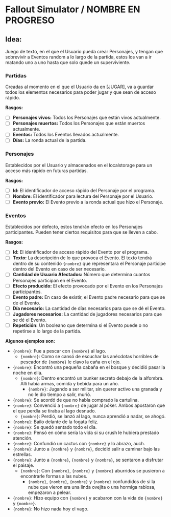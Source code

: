 # Fallout Simulator / NOMBRE EN PROGRESO

## Idea:
Juego de texto, en el que el Usuario pueda crear Personajes, y tengan que sobrevivir a Eventos random a lo largo de la partida, estos los van a ir matando uno a uno hasta que solo quede un superviviente.

### Partidas
Creadas al momento en el que el Usuario da en [JUGAR], va a guardar todos los elementos necesarios para poder jugar y que sean de acceso rápido.

**Rasgos:**
- [ ] **Personajes vivos:** Todos los Personajes que están vivos actualmente.
- [ ] **Personajes muertos:** Todos los Personajes que están muertos actualmente.
- [ ] **Eventos:** Todos los Eventos llevados actualmente.
- [ ] **Días:** La ronda actual de la partida.

### Personajes
Establecidos por el Usuario y almacenados en el localstorage para un acceso más rápido en futuras partidas.

**Rasgos:**
- [ ] **Id:** El identificador de acceso rápido del Personaje por el programa.
- [ ] **Nombre:** El identificador para lectura del Personaje por el Usuario.
- [ ] **Evento previo:** El Evento previo a la ronda actual que hizo el Personaje.

### Eventos
Establecidos por defecto, estos tendrán efecto en los Personajes participantes. Pueden tener ciertos requisitos para que se lleven a cabo.

**Rasgos:**
- [ ] **Id:** El identificador de acceso rápido del Evento por el programa.
- [ ] **Texto:** La descripción de lo que provoca el Evento. El texto tendrá dentro de su contenido ` {nombre} ` que representara el Personaje participe dentro del Evento en caso de ser necesario.
- [ ] **Cantidad de Usuario Afectados:** Número que determina cuantos Personajes participan en el Evento.
- [ ] **Efecto producido:** El efecto provocado por el Evento en los Personajes participantes.
- [ ] **Evento padre:** En caso de existir, el Evento padre necesario para que se de el Evento.
- [ ] **Día necesario:** La cantidad de días necesarios para que se dé el Evento.
- [ ] **Jugadores necesarios:** La cantidad de jugadores necesarios para que se dé el Evento.
- [ ] **Repetición:** Un booleano que determina si el Evento puede o no repetirse a lo largo de la partida.

**Algunos ejemplos son:**

* ` {nombre} `: Fue a pescar con ` {nombre} ` al lago.
  * ` {nombre} `: Como se cansó de escuchar las anécdotas horribles de pescador de ` {nombre} ` le clavo la caña en el ojo.
* ` {nombre} `: Encontró una pequeña cabaña en el bosque y decidió pasar la noche en ella.
  * ` {nombre} `: Dentro encontró un bunker secreto debajo de la alfombra. Allí había armas, comida y bebida para un año.
    * ` {nombre} `: Jugando a ser militar, sin querer activo una granada y no le dio tiempo a salir, murió.
* ` {nombre} `: Se acordó de que no había comprado la cartulina.
* ` {nombre} `: Convenció a ` {nombre} ` de jugar al póker. Ambos apostaron que el que perdía se tiraba al lago desnudo.
  * ` {nombre} `: Perdió, se lanzó al lago, nunca aprendió a nadar, se ahogó.
* ` {nombre} `: Bailo delante de la fogata feliz.
* ` {nombre} `: Se quedó sentado todo el día.
* ` {nombre} `: Pensó en cómo sería la vida si su crush le hubiera prestado atención.
* ` {nombre} `: Confundió un cactus con ` {nombre} ` y lo abrazo, auch.
* ` {nombre} `: Junto a ` {nombre} ` y ` {nombre} `, decidió salir a caminar bajo las estrellas.
* ` {nombre} `: Junto a ` {nombre} `, ` {nombre} ` y ` {nombre} `, se sentaron a disfrutar el paisaje.
  * ` {nombre} `: Con ` {nombre} `, ` {nombre} ` y ` {nombre} ` aburridos se pusieron a encontrarle formas a las nubes.
    * ` {nombre} `, ` {nombre} `, ` {nombre} ` y ` {nombre} ` confundidos de si la nube que vieron era una linda ovejita o una hormiga rabiosa, empezaron a pelear.
* ` {nombre} `: Hizo equipo con ` {nombre} ` y acabaron con la vida de ` {nombre} ` y ` {nombre} `.
* ` {nombre} `: No hizo nada hoy el vago.